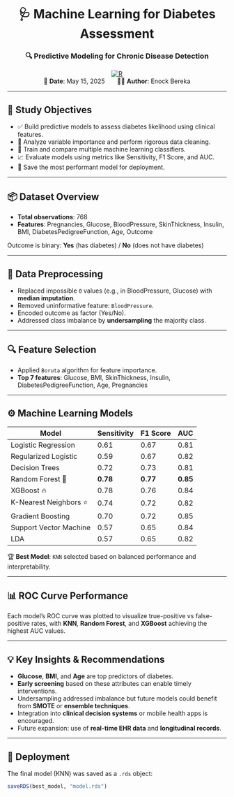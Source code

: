 
<div align="center">

# 🩺 Machine Learning for Diabetes Assessment  
### 🔍 Predictive Modeling for Chronic Disease Detection

[![R](https://img.shields.io/badge/Built%20With-R-276DC3?logo=r&logoColor=white)](https://www.r-project.org/)  
📅 **Date**: May 15, 2025  👨‍💻 **Author**: Enock Bereka

</div>

---

## 🎯 Study Objectives

- ✅ Build predictive models to assess diabetes likelihood using clinical features.
- 🔬 Analyze variable importance and perform rigorous data cleaning.
- 🧠 Train and compare multiple machine learning classifiers.
- 📈 Evaluate models using metrics like Sensitivity, F1 Score, and AUC.
- 💾 Save the most performant model for deployment.

---

## 📦 Dataset Overview

- **Total observations**: 768
- **Features**: Pregnancies, Glucose, BloodPressure, SkinThickness, Insulin, BMI, DiabetesPedigreeFunction, Age, Outcome

Outcome is binary: **Yes** (has diabetes) / **No** (does not have diabetes)

---

## 🧹 Data Preprocessing

- Replaced impossible `0` values (e.g., in BloodPressure, Glucose) with **median imputation**.
- Removed uninformative feature: `BloodPressure`.
- Encoded outcome as factor (Yes/No).
- Addressed class imbalance by **undersampling** the majority class.

---

## 🔍 Feature Selection

- Applied `Boruta` algorithm for feature importance.
- **Top 7 features**: Glucose, BMI, SkinThickness, Insulin, DiabetesPedigreeFunction, Age, Pregnancies

---

## ⚙️ Machine Learning Models

| Model                  | Sensitivity | F1 Score | AUC      |
|------------------------|-------------|----------|----------|
| Logistic Regression    | 0.61        | 0.67     | 0.81     |
| Regularized Logistic   | 0.59        | 0.67     | 0.82     |
| Decision Trees         | 0.72        | 0.73     | 0.81     |
| Random Forest 🌲        | **0.78**    | **0.77** | **0.85** |
| XGBoost 🔥             | 0.78        | 0.76     | 0.84     |
| K-Nearest Neighbors ⭐  | 0.74        | 0.72     | 0.82     |
| Gradient Boosting      | 0.70        | 0.72     | 0.85     |
| Support Vector Machine | 0.57        | 0.65     | 0.84     |
| LDA                    | 0.57        | 0.65     | 0.82     |

🏆 **Best Model**: `KNN` selected based on balanced performance and interpretability.

---

## 📊 ROC Curve Performance

Each model’s ROC curve was plotted to visualize true-positive vs false-positive rates, with **KNN**, **Random Forest**, and **XGBoost** achieving the highest AUC values.

---

## 💡 Key Insights & Recommendations

- **Glucose**, **BMI**, and **Age** are top predictors of diabetes.
- **Early screening** based on these attributes can enable timely interventions.
- Undersampling addressed imbalance but future models could benefit from **SMOTE** or **ensemble techniques**.
- Integration into **clinical decision systems** or mobile health apps is encouraged.
- Future expansion: use of **real-time EHR data** and **longitudinal records**.

---

## 💾 Deployment

The final model (KNN) was saved as a `.rds` object:
```r
saveRDS(best_model, "model.rds")
